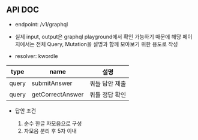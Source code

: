 ## API DOC

- endpoint: /v1/graphql
- 실제 input, output은 graphql playground에서 확인 가능하기 때문에 해당 페이지에서는 전체 Query, Mutation을 설명과 함께 모아보기 위한 용도로 작성

- resolver: kwordle

| type  | name             | 설명           |
| ----- | ---------------- | -------------- |
| query | submitAnswer     | 쿼들 답안 제출 |
| query | getCorrectAnswer | 쿼들 정답 확인 |

- 답안 조건

  1. 순수 한글 자모음으로 구성
  2. 자모음 분리 후 5자 이내
